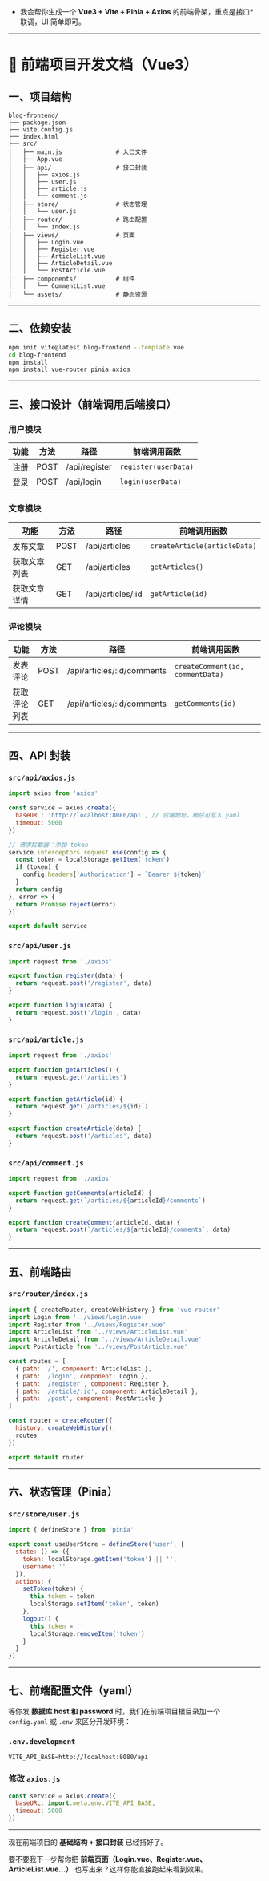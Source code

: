 
* 我会帮你生成一个 **Vue3 + Vite + Pinia + Axios** 的前端骨架，重点是接口* 联调，UI 简单即可。

---

# 📘 前端项目开发文档（Vue3）

## 一、项目结构

```
blog-frontend/
├── package.json
├── vite.config.js
├── index.html
├── src/
│   ├── main.js               # 入口文件
│   ├── App.vue
│   ├── api/                  # 接口封装
│   │   ├── axios.js
│   │   ├── user.js
│   │   ├── article.js
│   │   └── comment.js
│   ├── store/                # 状态管理
│   │   └── user.js
│   ├── router/               # 路由配置
│   │   └── index.js
│   ├── views/                # 页面
│   │   ├── Login.vue
│   │   ├── Register.vue
│   │   ├── ArticleList.vue
│   │   ├── ArticleDetail.vue
│   │   └── PostArticle.vue
│   ├── components/           # 组件
│   │   └── CommentList.vue
│   └── assets/               # 静态资源
```

---

## 二、依赖安装

```bash
npm init vite@latest blog-frontend --template vue
cd blog-frontend
npm install
npm install vue-router pinia axios
```

---

## 三、接口设计（前端调用后端接口）

### 用户模块

| 功能 | 方法   | 路径            | 前端调用函数               |
| -- | ---- | ------------- | -------------------- |
| 注册 | POST | /api/register | `register(userData)` |
| 登录 | POST | /api/login    | `login(userData)`    |

### 文章模块

| 功能     | 方法   | 路径                 | 前端调用函数                       |
| ------ | ---- | ------------------ | ---------------------------- |
| 发布文章   | POST | /api/articles      | `createArticle(articleData)` |
| 获取文章列表 | GET  | /api/articles      | `getArticles()`              |
| 获取文章详情 | GET  | /api/articles/\:id | `getArticle(id)`             |

### 评论模块

| 功能     | 方法   | 路径                          | 前端调用函数                           |
| ------ | ---- | --------------------------- | -------------------------------- |
| 发表评论   | POST | /api/articles/\:id/comments | `createComment(id, commentData)` |
| 获取评论列表 | GET  | /api/articles/\:id/comments | `getComments(id)`                |

---

## 四、API 封装

### `src/api/axios.js`

```js
import axios from 'axios'

const service = axios.create({
  baseURL: 'http://localhost:8080/api', // 后端地址，稍后可写入 yaml
  timeout: 5000
})

// 请求拦截器：添加 token
service.interceptors.request.use(config => {
  const token = localStorage.getItem('token')
  if (token) {
    config.headers['Authorization'] = `Bearer ${token}`
  }
  return config
}, error => {
  return Promise.reject(error)
})

export default service
```

### `src/api/user.js`

```js
import request from './axios'

export function register(data) {
  return request.post('/register', data)
}

export function login(data) {
  return request.post('/login', data)
}
```

### `src/api/article.js`

```js
import request from './axios'

export function getArticles() {
  return request.get('/articles')
}

export function getArticle(id) {
  return request.get(`/articles/${id}`)
}

export function createArticle(data) {
  return request.post('/articles', data)
}
```

### `src/api/comment.js`

```js
import request from './axios'

export function getComments(articleId) {
  return request.get(`/articles/${articleId}/comments`)
}

export function createComment(articleId, data) {
  return request.post(`/articles/${articleId}/comments`, data)
}
```

---

## 五、前端路由

### `src/router/index.js`

```js
import { createRouter, createWebHistory } from 'vue-router'
import Login from '../views/Login.vue'
import Register from '../views/Register.vue'
import ArticleList from '../views/ArticleList.vue'
import ArticleDetail from '../views/ArticleDetail.vue'
import PostArticle from '../views/PostArticle.vue'

const routes = [
  { path: '/', component: ArticleList },
  { path: '/login', component: Login },
  { path: '/register', component: Register },
  { path: '/article/:id', component: ArticleDetail },
  { path: '/post', component: PostArticle }
]

const router = createRouter({
  history: createWebHistory(),
  routes
})

export default router
```

---

## 六、状态管理（Pinia）

### `src/store/user.js`

```js
import { defineStore } from 'pinia'

export const useUserStore = defineStore('user', {
  state: () => ({
    token: localStorage.getItem('token') || '',
    username: ''
  }),
  actions: {
    setToken(token) {
      this.token = token
      localStorage.setItem('token', token)
    },
    logout() {
      this.token = ''
      localStorage.removeItem('token')
    }
  }
})
```

---

## 七、前端配置文件（yaml）

等你发 **数据库 host 和 password** 时，我们在前端项目根目录加一个 `config.yaml` 或 `.env` 来区分开发环境：

### `.env.development`

```
VITE_API_BASE=http://localhost:8080/api
```

### 修改 `axios.js`

```js
const service = axios.create({
  baseURL: import.meta.env.VITE_API_BASE,
  timeout: 5000
})
```

---

现在前端项目的 **基础结构 + 接口封装** 已经搭好了。

要不要我下一步帮你把 **前端页面（Login.vue、Register.vue、ArticleList.vue...）** 也写出来？这样你能直接跑起来看到效果。
